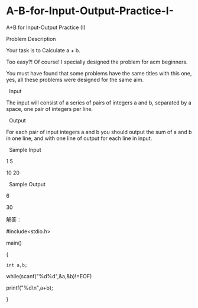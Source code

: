 # A-B-for-Input-Output-Practice-I-

A+B for Input-Output Practice (I)

Problem Description

Your task is to Calculate a + b.

Too easy?! Of course! I specially designed the problem for acm beginners. 

You must have found that some problems have the same titles with this one, yes, all these problems were designed for the same aim. 

 
Input

The input will consist of a series of pairs of integers a and b, separated by a space, one pair of integers per line. 

 
Output

For each pair of input integers a and b you should output the sum of a and b in one line, and with one line of output for each line in input. 

 
Sample Input

1 5

10 20

 
Sample Output

6

30



解答：

#include<stdio.h>

 main()
 
 {
 
    int a,b;
    
   while(scanf("%d%d",&a,&b)!=EOF)
   
   printf("%d\n",a+b);
   
 }
 

